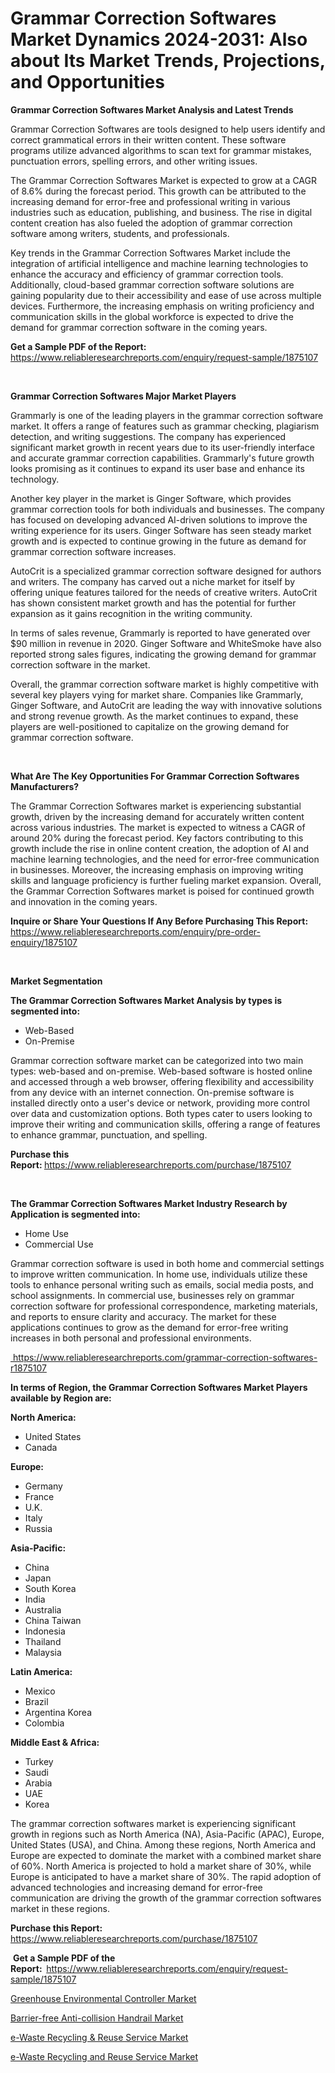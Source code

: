 <p><h1>Grammar Correction Softwares Market Dynamics 2024-2031: Also about Its Market Trends, Projections, and Opportunities</h1></p><p><strong>Grammar Correction Softwares Market Analysis and Latest Trends</strong></p>
<p><p>Grammar Correction Softwares are tools designed to help users identify and correct grammatical errors in their written content. These software programs utilize advanced algorithms to scan text for grammar mistakes, punctuation errors, spelling errors, and other writing issues. </p><p>The Grammar Correction Softwares Market is expected to grow at a CAGR of 8.6% during the forecast period. This growth can be attributed to the increasing demand for error-free and professional writing in various industries such as education, publishing, and business. The rise in digital content creation has also fueled the adoption of grammar correction software among writers, students, and professionals.</p><p>Key trends in the Grammar Correction Softwares Market include the integration of artificial intelligence and machine learning technologies to enhance the accuracy and efficiency of grammar correction tools. Additionally, cloud-based grammar correction software solutions are gaining popularity due to their accessibility and ease of use across multiple devices. Furthermore, the increasing emphasis on writing proficiency and communication skills in the global workforce is expected to drive the demand for grammar correction software in the coming years.</p></p>
<p><strong>Get a Sample PDF of the Report:&nbsp;</strong> <a href="https://www.reliableresearchreports.com/enquiry/request-sample/1875107">https://www.reliableresearchreports.com/enquiry/request-sample/1875107</a></p>
<p>&nbsp;</p>
<p><strong>Grammar Correction Softwares Major Market Players</strong></p>
<p><p>Grammarly is one of the leading players in the grammar correction software market. It offers a range of features such as grammar checking, plagiarism detection, and writing suggestions. The company has experienced significant market growth in recent years due to its user-friendly interface and accurate grammar correction capabilities. Grammarly's future growth looks promising as it continues to expand its user base and enhance its technology.</p><p>Another key player in the market is Ginger Software, which provides grammar correction tools for both individuals and businesses. The company has focused on developing advanced AI-driven solutions to improve the writing experience for its users. Ginger Software has seen steady market growth and is expected to continue growing in the future as demand for grammar correction software increases.</p><p>AutoCrit is a specialized grammar correction software designed for authors and writers. The company has carved out a niche market for itself by offering unique features tailored for the needs of creative writers. AutoCrit has shown consistent market growth and has the potential for further expansion as it gains recognition in the writing community.</p><p>In terms of sales revenue, Grammarly is reported to have generated over $90 million in revenue in 2020. Ginger Software and WhiteSmoke have also reported strong sales figures, indicating the growing demand for grammar correction software in the market.</p><p>Overall, the grammar correction software market is highly competitive with several key players vying for market share. Companies like Grammarly, Ginger Software, and AutoCrit are leading the way with innovative solutions and strong revenue growth. As the market continues to expand, these players are well-positioned to capitalize on the growing demand for grammar correction software.</p></p>
<p>&nbsp;</p>
<p><strong>What Are The Key Opportunities For Grammar Correction Softwares Manufacturers?</strong></p>
<p><p>The Grammar Correction Softwares market is experiencing substantial growth, driven by the increasing demand for accurately written content across various industries. The market is expected to witness a CAGR of around 20% during the forecast period. Key factors contributing to this growth include the rise in online content creation, the adoption of AI and machine learning technologies, and the need for error-free communication in businesses. Moreover, the increasing emphasis on improving writing skills and language proficiency is further fueling market expansion. Overall, the Grammar Correction Softwares market is poised for continued growth and innovation in the coming years.</p></p>
<p><strong>Inquire or Share Your Questions If Any Before Purchasing This Report:</strong> <a href="https://www.reliableresearchreports.com/enquiry/pre-order-enquiry/1875107">https://www.reliableresearchreports.com/enquiry/pre-order-enquiry/1875107</a></p>
<p>&nbsp;</p>
<p><strong>Market Segmentation</strong></p>
<p><strong>The Grammar Correction Softwares Market Analysis by types is segmented into:</strong></p>
<p><ul><li>Web-Based</li><li>On-Premise</li></ul></p>
<p><p>Grammar correction software market can be categorized into two main types: web-based and on-premise. Web-based software is hosted online and accessed through a web browser, offering flexibility and accessibility from any device with an internet connection. On-premise software is installed directly onto a user's device or network, providing more control over data and customization options. Both types cater to users looking to improve their writing and communication skills, offering a range of features to enhance grammar, punctuation, and spelling.</p></p>
<p><strong>Purchase this Report:&nbsp;</strong><a href="https://www.reliableresearchreports.com/purchase/1875107">https://www.reliableresearchreports.com/purchase/1875107</a></p>
<p>&nbsp;</p>
<p><strong>The Grammar Correction Softwares Market Industry Research by Application is segmented into:</strong></p>
<p><ul><li>Home Use</li><li>Commercial Use</li></ul></p>
<p><p>Grammar correction software is used in both home and commercial settings to improve written communication. In home use, individuals utilize these tools to enhance personal writing such as emails, social media posts, and school assignments. In commercial use, businesses rely on grammar correction software for professional correspondence, marketing materials, and reports to ensure clarity and accuracy. The market for these applications continues to grow as the demand for error-free writing increases in both personal and professional environments.</p></p>
<p><a href="https://www.reliableresearchreports.com/grammar-correction-softwares-r1875107">&nbsp;https://www.reliableresearchreports.com/grammar-correction-softwares-r1875107</a></p>
<p><strong>In terms of Region, the Grammar Correction Softwares Market Players available by Region are:</strong></p>
<p>
    <p> <strong> North America: </strong>
        <ul>
            <li>United States</li>
            <li>Canada</li>
        </ul>
        </p> 
    <p> <strong> Europe: </strong>
        <ul>
            <li>Germany</li>
            <li>France</li>
            <li>U.K.</li>
            <li>Italy</li>
            <li>Russia</li>
        </ul>
        </p> 
    <p> <strong> Asia-Pacific: </strong>
        <ul>
            <li>China</li>
            <li>Japan</li>
            <li>South Korea</li>
            <li>India</li>
            <li>Australia</li>
            <li>China Taiwan</li>
            <li>Indonesia</li>
            <li>Thailand</li>
            <li>Malaysia</li>
        </ul>
        </p> 
    <p> <strong> Latin America: </strong>
        <ul>
            <li>Mexico</li>
            <li>Brazil</li>
            <li>Argentina Korea</li>
            <li>Colombia</li>
        </ul>
        </p> 
    <p> <strong> Middle East & Africa: </strong>
        <ul>
            <li>Turkey</li>
            <li>Saudi</li>
            <li>Arabia</li>
            <li>UAE</li>
            <li>Korea</li>
        </ul>
    </p>
    </p>
<p><p>The grammar correction softwares market is experiencing significant growth in regions such as North America (NA), Asia-Pacific (APAC), Europe, United States (USA), and China. Among these regions, North America and Europe are expected to dominate the market with a combined market share of 60%. North America is projected to hold a market share of 30%, while Europe is anticipated to have a market share of 30%. The rapid adoption of advanced technologies and increasing demand for error-free communication are driving the growth of the grammar correction softwares market in these regions.</p></p>
<p><strong>Purchase this Report: </strong><a href="https://www.reliableresearchreports.com/purchase/1875107">https://www.reliableresearchreports.com/purchase/1875107</a></p>
<p>&nbsp;<strong>Get a Sample PDF of the Report:&nbsp;&nbsp;</strong><a href="https://www.reliableresearchreports.com/enquiry/request-sample/1875107">https://www.reliableresearchreports.com/enquiry/request-sample/1875107</a></p>
<p><strong></strong></p>
<p><p><a href="https://www.linkedin.com/pulse/greenhouse-environmental-controller-market-centers-aspects-yxnef">Greenhouse Environmental Controller Market</a></p><p><a href="https://www.linkedin.com/pulse/barrier-free-anti-collision-handrail-market-analysis-size-global-1ysve?trackingId=gchCxi5GbMnq340sUio%2BPw%3D%3D">Barrier-free Anti-collision Handrail Market</a></p><p><a href="https://github.com/peachesmcdowel1/Market-Research-Report-List-2/blob/main/e-waste-recycling-reuse-service-market.md">e-Waste Recycling & Reuse Service Market</a></p><p><a href="https://github.com/edytherolanlouisejk1miz0wig/Market-Research-Report-List-2/blob/main/e-waste-recycling-and-reuse-service-market.md">e-Waste Recycling and Reuse Service Market</a></p></p>